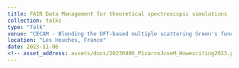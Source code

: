 ```yaml
---
title: FAIR Data Management for theoretical spectroscopic simulations
collection: talks
type: "Talk"
venue: "CECAM - Blending the DFT-based multiple scattering Green's function approach to spectroscopies with machine learning"
location: "Les Houches, France"
date: 2023-11-06
<!-- asset_address: assets/docs/20230806_PizarroJoseM_Howexciting2023.pptx -->
---
```

